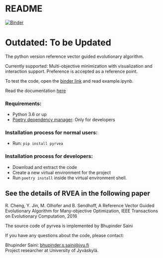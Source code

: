 # README
[![Binder](https://mybinder.org/badge_logo.svg)](https://mybinder.org/v2/gh/industrial-optimization-group/desdeo-emo/master)


# Outdated: To be Updated
The python version reference vector guided evolutionary algorithm.

Currently supported: Multi-objective minimization with visualization and interaction support. Preference is accepted as a reference point.

To test the code, open the [binder link](https://mybinder.org/v2/gh/industrial-optimization-group/desdeo-emo/master) and read example.ipynb.

Read the documentation [here](https://pyrvea.readthedocs.io/en/latest/)

### Requirements:
* Python 3.6 or up
* [Poetry dependency manager](https://github.com/sdispater/poetry): Only for developers

### Installation process for normal users:
* Run: `pip install pyrvea`

### Installation process for developers:
* Download and extract the code
* Create a new virtual environment for the project
* Run `poetry install` inside the virtual environment shell.

## See the details of RVEA in the following paper

R. Cheng, Y. Jin, M. Olhofer and B. Sendhoff,
A Reference Vector Guided Evolutionary Algorithm for Many-objective
Optimization, IEEE Transactions on Evolutionary Computation, 2016

The source code of pyrvea is implemented by Bhupinder Saini

If you have any questions about the code, please contact:

Bhupinder Saini: bhupinder.s.saini@jyu.fi\
Project researcher at University of Jyväskylä.